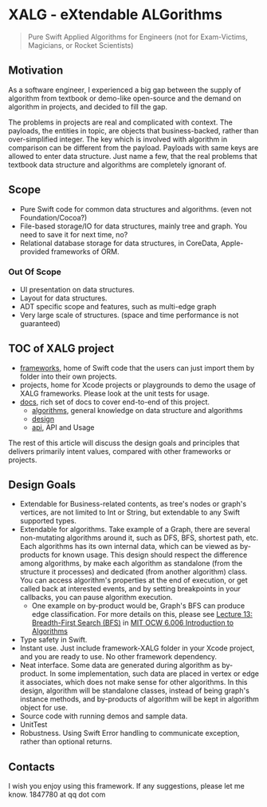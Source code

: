 # XALG - eXtendable ALGorithms

> Pure Swift Applied Algorithms for Engineers (not for Exam-Victims, Magicians, or Rocket Scientists)

## Motivation

As a software engineer, I experienced a big gap between the supply of algorithm from textbook or demo-like open-source and the demand on algorithm in projects, and decided to fill the gap.

The problems in projects are real and complicated with context. The payloads, the entities in topic, are objects that business-backed, rather than over-simplified integer. The key which is involved with algorithm in comparison can be different from the payload. Payloads with same keys are allowed to enter data structure. Just name a few, that the real problems that textbook data structure and algorithms are completely ignorant of.

## Scope

* Pure Swift code for common data structures and algorithms. (even not Foundation/Cocoa?)
* File-based storage/IO for data structures, mainly tree and graph. You need to save it for next time, no?
* Relational database storage for data structures, in CoreData, Apple-provided frameworks of ORM.

### Out Of Scope

* UI presentation on data structures.
* Layout for data structures.
* ADT specific scope and features, such as multi-edge graph
* Very large scale of structures. (space and time performance is not guaranteed)

## TOC of XALG project

* [frameworks](frameworks), home of Swift code that the users can just import them by folder into their own projects.
* projects, home for Xcode projects or playgrounds to demo the usage of XALG frameworks. Please look at the unit tests for usage.
* [docs](docs), rich set of docs to cover end-to-end of this project.
  * [algorithms](docs/algorithms), general knowledge on data structure and algorithms
  * [design](docs/design)
  * [api](docs/api), API and Usage


The rest of this article will discuss the design goals and principles that delivers primarily intent values, compared with other frameworks or projects.


## Design Goals

* Extendable for Business-related contents, as tree's nodes or graph's vertices, are not limited to Int or String, but extendable to any Swift supported types.
* Extendable for algorithms. Take example of a Graph, there are several non-mutating algorithms around it, such as DFS, BFS, shortest path, etc. Each algorithms has its own internal data, which can be viewed as by-products for known usage. This design should respect the difference among algorithms, by make each algorithm as standalone (from the structure it processes) and dedicated (from another algorithm) class. You can access algorithm's properties at the end of execution, or get called back at interested events, and by setting breakpoints in your callbacks, you can pause algorithm execution.
  * One example on by-product would be, Graph's BFS can produce edge classification. For more details on this, please see [Lecture 13: Breadth-First Search (BFS)](https://ocw.mit.edu/courses/electrical-engineering-and-computer-science/6-006-introduction-to-algorithms-fall-2011/lecture-videos/lecture-13-breadth-first-search-bfs/) in [MIT OCW 6.006 Introduction to Algorithms](https://ocw.mit.edu/courses/electrical-engineering-and-computer-science/6-006-introduction-to-algorithms-fall-2011/index.htm)
* Type safety in Swift.
* Instant use. Just include framework-XALG folder in your Xcode project, and you are ready to use. No other framework dependency.
* Neat interface. Some data are generated during algorithm as by-product. In some implementation, such data are placed in vertex or edge it associates, which does not make sense for other algorithms. In this design, algorithm will be standalone classes, instead of being graph's instance methods, and by-products of algorithm will be kept in algorithm object for use.
* Source code with running demos and sample data.
* UnitTest
* Robustness. Using Swift Error handling to communicate exception, rather than optional returns.


## Contacts

I wish you enjoy using this framework. If any suggestions, please let me know. 1847780 at qq dot com
